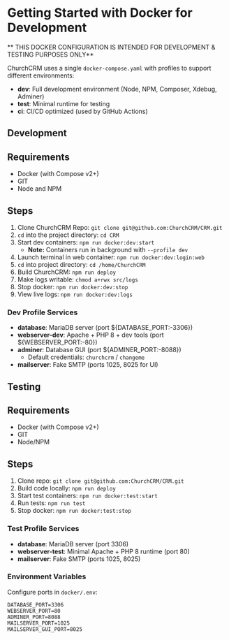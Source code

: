 Getting Started with Docker for Development
===========================

** THIS DOCKER CONFIGURATION IS INTENDED FOR DEVELOPMENT & TESTING PURPOSES ONLY**

ChurchCRM uses a single `docker-compose.yaml` with profiles to support different environments:
- **dev**: Full development environment (Node, NPM, Composer, Xdebug, Adminer)
- **test**: Minimal runtime for testing
- **ci**: CI/CD optimized (used by GitHub Actions)


Development
-------------

## Requirements

* Docker (with Compose v2+)
* GIT
* Node and NPM

## Steps

1. Clone ChurchCRM Repo: `git clone git@github.com:ChurchCRM/CRM.git`
2. `cd` into the project directory: `cd CRM`
3. Start dev containers: `npm run docker:dev:start`
    * **Note:** Containers run in background with `--profile dev`
4. Launch terminal in web container: `npm run docker:dev:login:web`
5. `cd` into project directory: `cd /home/ChurchCRM`
6. Build ChurchCRM: `npm run deploy`
7. Make logs writable: `chmod a+rwx src/logs`
8. Stop docker: `npm run docker:dev:stop`
9. View live logs: `npm run docker:dev:logs`

### Dev Profile Services
   - **database**: MariaDB server (port ${DATABASE_PORT:-3306})
   - **webserver-dev**: Apache + PHP 8 + dev tools (port ${WEBSERVER_PORT:-80})
   - **adminer**: Database GUI (port ${ADMINER_PORT:-8088})
      - Default credentials: `churchcrm` / `changeme`
   - **mailserver**: Fake SMTP (ports 1025, 8025 for UI)

Testing
-----------------

## Requirements

* Docker (with Compose v2+)
* GIT
* Node/NPM

## Steps

1. Clone repo: `git clone git@github.com:ChurchCRM/CRM.git`
2. Build code locally: `npm run deploy`
3. Start test containers: `npm run docker:test:start`
4. Run tests: `npm run test`
5. Stop docker: `npm run docker:test:stop`

### Test Profile Services
   - **database**: MariaDB server (port 3306)
   - **webserver-test**: Minimal Apache + PHP 8 runtime (port 80)
   - **mailserver**: Fake SMTP (ports 1025, 8025)

### Environment Variables

Configure ports in `docker/.env`:
```
DATABASE_PORT=3306
WEBSERVER_PORT=80
ADMINER_PORT=8088
MAILSERVER_PORT=1025
MAILSERVER_GUI_PORT=8025
```